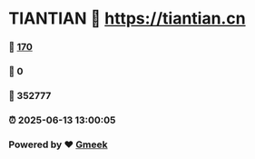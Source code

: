 # TIANTIAN :link: https://tiantian.cn 
### :page_facing_up: [170](https://tiantian.cn/tag.html) 
### :speech_balloon: 0 
### :hibiscus: 352777 
### :alarm_clock: 2025-06-13 13:00:05 
### Powered by :heart: [Gmeek](https://github.com/Meekdai/Gmeek)

